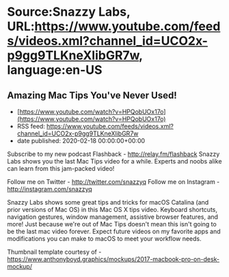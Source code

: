 # Source:Snazzy Labs, URL:https://www.youtube.com/feeds/videos.xml?channel_id=UCO2x-p9gg9TLKneXlibGR7w, language:en-US

## Amazing Mac Tips You've Never Used!
 - [https://www.youtube.com/watch?v=HPQobUOx17o](https://www.youtube.com/watch?v=HPQobUOx17o)
 - RSS feed: https://www.youtube.com/feeds/videos.xml?channel_id=UCO2x-p9gg9TLKneXlibGR7w
 - date published: 2020-02-18 00:00:00+00:00

Subscribe to my new podcast Flashback - http://relay.fm/flashback
Snazzy Labs shows you the last Mac Tips video for a while. Experts and noobs alike can learn from this jam-packed video!

Follow me on Twitter - http://twitter.com/snazzyq
Follow me on Instagram - http://instagram.com/snazzyq

Snazzy Labs shows some great tips and tricks for macOS Catalina (and prior versions of Mac OS) in this Mac OS X tips video. Keyboard shortcuts, navigation gestures, window management, assistive browser features, and more! Just because we're out of Mac Tips doesn't mean this isn't going to be the last mac video forever. Expect future videos on my favorite apps and modifications you can make to macOS to meet your workflow needs.



Thumbnail template courtesy of - https://www.anthonyboyd.graphics/mockups/2017-macbook-pro-on-desk-mockup/

